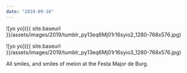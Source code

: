 ```yaml
---
date: "2019-09-18"
---
```


![yo yo]({{ site.baseurl }}/assets/images/2019/tumblr_py13eq6Mj01r16syio2_1280-768x576.jpg)

![yo yo]({{ site.baseurl }}/assets/images/2019/tumblr_py13eq6Mj01r16syio3_1280-768x576.jpg)

All smiles, and smiles of melon at the Festa Major de Burg.
